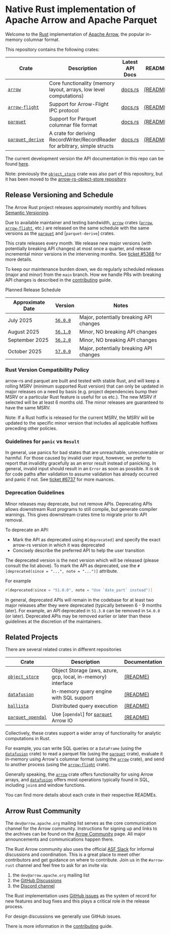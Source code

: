 <!---
  Licensed to the Apache Software Foundation (ASF) under one
  or more contributor license agreements.  See the NOTICE file
  distributed with this work for additional information
  regarding copyright ownership.  The ASF licenses this file
  to you under the Apache License, Version 2.0 (the
  "License"); you may not use this file except in compliance
  with the License.  You may obtain a copy of the License at

    http://www.apache.org/licenses/LICENSE-2.0

  Unless required by applicable law or agreed to in writing,
  software distributed under the License is distributed on an
  "AS IS" BASIS, WITHOUT WARRANTIES OR CONDITIONS OF ANY
  KIND, either express or implied.  See the License for the
  specific language governing permissions and limitations
  under the License.
-->

# Native Rust implementation of Apache Arrow and Apache Parquet

Welcome to the [Rust][rust] implementation of [Apache Arrow], the popular in-memory columnar format.

This repository contains the following crates:

| Crate              | Description                                                                  | Latest API Docs                                  | README                            |
| ------------------ | ---------------------------------------------------------------------------- | ------------------------------------------------ | --------------------------------- |
| [`arrow`]          | Core functionality (memory layout, arrays, low level computations)           | [docs.rs](https://docs.rs/arrow/latest)          | [(README)][arrow-readme]          |
| [`arrow-flight`]   | Support for Arrow-Flight IPC protocol                                        | [docs.rs](https://docs.rs/arrow-flight/latest)   | [(README)][flight-readme]         |
| [`parquet`]        | Support for Parquet columnar file format                                     | [docs.rs](https://docs.rs/parquet/latest)        | [(README)][parquet-readme]        |
| [`parquet_derive`] | A crate for deriving RecordWriter/RecordReader for arbitrary, simple structs | [docs.rs](https://docs.rs/parquet-derive/latest) | [(README)][parquet-derive-readme] |

The current development version the API documentation in this repo can be found [here](https://arrow.apache.org/rust).

Note: previously the [`object_store`] crate was also part of this repository,
but it has been moved to the [arrow-rs-object-store repository]

[apache arrow]: https://arrow.apache.org/
[`arrow`]: https://crates.io/crates/arrow
[`parquet`]: https://crates.io/crates/parquet
[`parquet_derive`]: https://crates.io/crates/parquet-derive
[`arrow-flight`]: https://crates.io/crates/arrow-flight
[arrow-rs-object-store repository]: https://github.com/apache/arrow-rs-object-store

## Release Versioning and Schedule

The Arrow Rust project releases approximately monthly and follows [Semantic
Versioning].

Due to available maintainer and testing bandwidth, [`arrow`] crates ([`arrow`],
[`arrow-flight`], etc.) are released on the same schedule with the same versions
as the [`parquet`] and [`parquet-derive`] crates.

This crate releases every month. We release new major versions (with potentially
breaking API changes) at most once a quarter, and release incremental minor
versions in the intervening months. See [ticket #5368] for more details.

To keep our maintenance burden down, we do regularly scheduled releases (major
and minor) from the `main` branch. How we handle PRs with breaking API changes
is described in the [contributing] guide.

[contributing]: CONTRIBUTING.md#breaking-changes

Planned Release Schedule

| Approximate Date | Version    | Notes                                   |
| ---------------- | ---------- | --------------------------------------- |
| July 2025        | [`56.0.0`] | Major, potentially breaking API changes |
| August 2025      | [`56.1.0`] | Minor, NO breaking API changes          |
| September 2025   | [`56.2.0`] | Minor, NO breaking API changes          |
| October 2025     | [`57.0.0`] | Major, potentially breaking API changes |

[`56.0.0`]: https://github.com/apache/arrow-rs/issues/7395
[`56.1.0`]: https://github.com/apache/arrow-rs/issues/7837
[`56.2.0`]: https://github.com/apache/arrow-rs/issues/7836
[`57.0.0`]: https://github.com/apache/arrow-rs/issues/7835
[ticket #5368]: https://github.com/apache/arrow-rs/issues/5368
[semantic versioning]: https://semver.org/

### Rust Version Compatibility Policy

arrow-rs and parquet are built and tested with stable Rust, and will keep a rolling MSRV (minimum supported Rust version) that can only be updated in major releases on a need by basis (e.g. project dependencies bump their MSRV or a particular Rust feature is useful for us etc.). The new MSRV if selected will be at least 6 months old. The minor releases are guaranteed to have the same MSRV.

Note: If a Rust hotfix is released for the current MSRV, the MSRV will be updated to the specific minor version that includes all applicable hotfixes preceding other policies.

### Guidelines for `panic` vs `Result`

In general, use panics for bad states that are unreachable, unrecoverable or harmful.
For those caused by invalid user input, however, we prefer to report that invalidity
gracefully as an error result instead of panicking. In general, invalid input should result
in an `Error` as soon as possible. It _is_ ok for code paths after validation to assume
validation has already occurred and panic if not. See [ticket #6737] for more nuances.

[ticket #6737]: https://github.com/apache/arrow-rs/issues/6737

### Deprecation Guidelines

Minor releases may deprecate, but not remove APIs. Deprecating APIs allows
downstream Rust programs to still compile, but generate compiler warnings. This
gives downstream crates time to migrate prior to API removal.

To deprecate an API:

- Mark the API as deprecated using `#[deprecated]` and specify the exact arrow-rs version in which it was deprecated
- Concisely describe the preferred API to help the user transition

The deprecated version is the next version which will be released (please
consult the list above). To mark the API as deprecated, use the
`#[deprecated(since = "...", note = "...")]` attribute.

For example

```rust
#[deprecated(since = "51.0.0", note = "Use `date_part` instead")]
```

In general, deprecated APIs will remain in the codebase for at least two major releases after
they were deprecated (typically between 6 - 9 months later). For example, an API
deprecated in `51.3.0` can be removed in `54.0.0` (or later). Deprecated APIs
may be removed earlier or later than these guidelines at the discretion of the
maintainers.

## Related Projects

There are several related crates in different repositories

| Crate               | Description                                                  | Documentation                      |
| ------------------- | ------------------------------------------------------------ | ---------------------------------- |
| [`object_store`]    | Object Storage (aws, azure, gcp, local, in-memory) interface | [(README)](object_store-readme)    |
| [`datafusion`]      | In-memory query engine with SQL support                      | [(README)][datafusion-readme]      |
| [`ballista`]        | Distributed query execution                                  | [(README)][ballista-readme]        |
| [`parquet_opendal`] | Use [`opendal`] for [`parquet`] Arrow IO                     | [(README)][parquet_opendal-readme] |

[`datafusion`]: https://crates.io/crates/datafusion
[`ballista`]: https://crates.io/crates/ballista
[`parquet_opendal`]: https://crates.io/crates/parquet_opendal
[parquet_opendal-readme]: https://github.com/apache/opendal/blob/main/integrations/parquet/README.md
[object_store-readme]: https://github.com/apache/arrow-rs-object-store/blob/main/README.md

Collectively, these crates support a wider array of functionality for analytic computations in Rust.

For example, you can write SQL queries or a `DataFrame` (using the
[`datafusion`] crate) to read a parquet file (using the [`parquet`] crate),
evaluate it in-memory using Arrow's columnar format (using the [`arrow`] crate),
and send to another process (using the [`arrow-flight`] crate).

Generally speaking, the [`arrow`] crate offers functionality for using Arrow
arrays, and [`datafusion`] offers most operations typically found in SQL,
including `join`s and window functions.

You can find more details about each crate in their respective READMEs.

## Arrow Rust Community

The `dev@arrow.apache.org` mailing list serves as the core communication channel for the Arrow community. Instructions for signing up and links to the archives can be found on the [Arrow Community](https://arrow.apache.org/community/) page. All major announcements and communications happen there.

The Rust Arrow community also uses the official [ASF Slack](https://s.apache.org/slack-invite) for informal discussions and coordination. This is
a great place to meet other contributors and get guidance on where to contribute. Join us in the `#arrow-rust` channel and feel free to ask for an invite via:

1. the `dev@arrow.apache.org` mailing list
2. the [GitHub Discussions][discussions]
3. the [Discord channel](https://discord.gg/YAb2TdazKQ)

The Rust implementation uses [GitHub issues][issues] as the system of record for new features and bug fixes and
this plays a critical role in the release process.

For design discussions we generally use GitHub issues.

There is more information in the [contributing] guide.

[rust]: https://www.rust-lang.org/
[`object_store`]: https://crates.io/crates/object-store
[arrow-readme]: arrow/README.md
[contributing]: CONTRIBUTING.md
[parquet-readme]: parquet/README.md
[flight-readme]: arrow-flight/README.md
[datafusion-readme]: https://github.com/apache/datafusion/blob/main/README.md
[ballista-readme]: https://github.com/apache/datafusion-ballista/blob/main/README.md
[parquet-derive-readme]: parquet_derive/README.md
[issues]: https://github.com/apache/arrow-rs/issues
[discussions]: https://github.com/apache/arrow-rs/discussions
